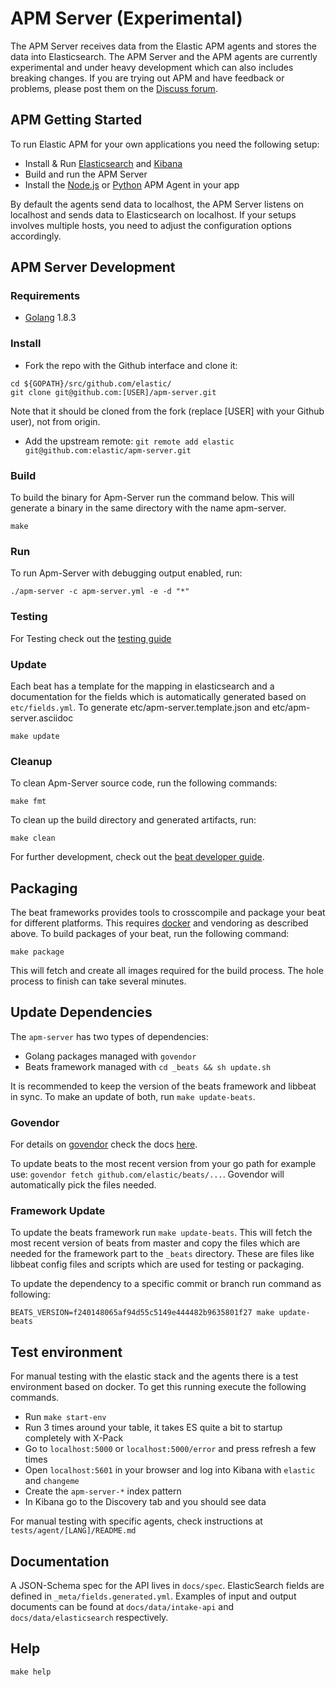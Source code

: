# APM Server (Experimental)

The APM Server receives data from the Elastic APM agents and stores the data into Elasticsearch. The APM Server and the
APM agents are currently experimental and under heavy development which can also includes breaking changes. If you are
trying out APM and have feedback or problems, please post them on the [Discuss forum](https://discuss.elastic.co/c/apm).

## APM Getting Started

To run Elastic APM for your own applications you need the following setup:

* Install & Run [Elasticsearch](https://www.elastic.co/guide/en/elasticsearch/reference/6.0/_installation.html) and [Kibana](https://www.elastic.co/guide/en/kibana/6.0/install.html)
* Build and run the APM Server
* Install the [Node.js](https://github.com/elastic/apm-agent-nodejs) or [Python](https://github.com/elastic/apm-agent-python) APM Agent in your app

By default the agents send data to localhost, the APM Server listens on localhost and sends data to Elasticsearch on localhost.
If your setups involves multiple hosts, you need to adjust the configuration options accordingly.

## APM Server Development

### Requirements

* [Golang](https://golang.org/dl/) 1.8.3

### Install

+ Fork the repo with the Github interface and clone it:

```
cd ${GOPATH}/src/github.com/elastic/
git clone git@github.com:[USER]/apm-server.git
```
Note that it should be cloned from the fork (replace [USER] with your Github user), not from origin.

+ Add the upstream remote:
```git remote add elastic git@github.com:elastic/apm-server.git```

### Build

To build the binary for Apm-Server run the command below. This will generate a binary
in the same directory with the name apm-server.

```
make
```

### Run

To run Apm-Server with debugging output enabled, run:

```
./apm-server -c apm-server.yml -e -d "*"
```

### Testing
For Testing check out the [testing guide](TESTING.md)

### Update

Each beat has a template for the mapping in elasticsearch and a documentation for the fields
which is automatically generated based on `etc/fields.yml`.
To generate etc/apm-server.template.json and etc/apm-server.asciidoc

```
make update
```

### Cleanup

To clean Apm-Server source code, run the following commands:

```
make fmt
```

To clean up the build directory and generated artifacts, run:

```
make clean
```

For further development, check out the [beat developer guide](https://www.elastic.co/guide/en/beats/libbeat/current/new-beat.html).

## Packaging

The beat frameworks provides tools to crosscompile and package your beat for different platforms. This requires [docker](https://www.docker.com/) and vendoring as described above. To build packages of your beat, run the following command:

```
make package
```

This will fetch and create all images required for the build process. The hole process to finish can take several minutes.

## Update Dependencies

The `apm-server` has two types of dependencies:

* Golang packages managed with `govendor`
* Beats framework managed with `cd _beats && sh update.sh`

It is recommended to keep the version of the beats framework and libbeat in sync. To make an update of both, run `make update-beats`.

### Govendor

For details on [govendor](https://github.com/kardianos/govendor) check the docs [here](https://github.com/kardianos/govendor).

To update beats to the most recent version from your go path for example use: `govendor fetch github.com/elastic/beats/...`.
Govendor will automatically pick the files needed.

### Framework Update

To update the beats framework run `make update-beats`. This will fetch the most recent version of beats from master and copy
the files which are needed for the framework part to the `_beats` directory. These are files like libbeat config files and
scripts which are used for testing or packaging.

To update the dependency to a specific commit or branch run command as following:

```
BEATS_VERSION=f240148065af94d55c5149e444482b9635801f27 make update-beats
```

## Test environment

For manual testing with the elastic stack and the agents there is a test environment based on docker. To
get this running execute the following commands.

* Run `make start-env`
* Run 3 times around your table, it takes ES quite a bit to startup completely with X-Pack
* Go to `localhost:5000` or `localhost:5000/error` and press refresh a few times
* Open `localhost:5601` in your browser and log into Kibana with `elastic` and `changeme`
* Create the `apm-server-*` index pattern
* In Kibana go to the Discovery tab and you should see data

For manual testing with specific agents, check instructions at `tests/agent/[LANG]/README.md`

## Documentation

A JSON-Schema spec for the API lives in `docs/spec`. 
ElasticSearch fields are defined in `_meta/fields.generated.yml`.
Examples of input and output documents can be found at `docs/data/intake-api` and `docs/data/elasticsearch` respectively.

## Help

`make help`
